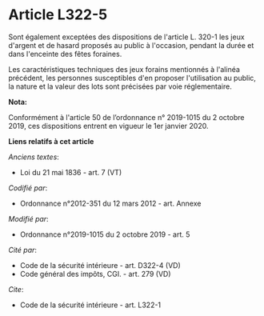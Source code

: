 # Article L322-5

Sont également exceptées des dispositions de l'article L. 320-1 les jeux d'argent et de hasard proposés au public à
l'occasion, pendant la durée et dans l'enceinte des fêtes foraines.

Les caractéristiques techniques des jeux forains mentionnés à l'alinéa précédent, les personnes susceptibles d'en proposer
l'utilisation au public, la nature et la valeur des lots sont précisées par voie réglementaire.

**Nota:**

Conformément à l'article 50 de l’ordonnance n° 2019-1015 du 2 octobre 2019, ces dispositions entrent en vigueur le 1er
janvier 2020.

**Liens relatifs à cet article**

_Anciens textes_:

  - Loi du 21 mai 1836 - art. 7 (VT)

_Codifié par_:

  - Ordonnance n°2012-351 du 12 mars 2012 - art. Annexe

_Modifié par_:

  - Ordonnance n°2019-1015 du 2 octobre 2019 - art. 5

_Cité par_:

  - Code de la sécurité intérieure - art. D322-4 (VD)
  - Code général des impôts, CGI. - art. 279 (VD)

_Cite_:

  - Code de la sécurité intérieure - art. L322-1
